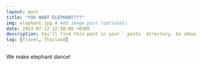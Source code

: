 ```yaml
---
layout: post
title: "YOU WANT ELEPHANT???"
img: elephant.jpg # Add image post (optional)
date: 2023-07-12 12:50:00 +0300
description: You’ll find this post in your `_posts` directory. Go ahead and edit it and re-build the site to see your changes. # Add post description (optional)
tag: [Travel, Thailand]
---
```


We make elephant dance!